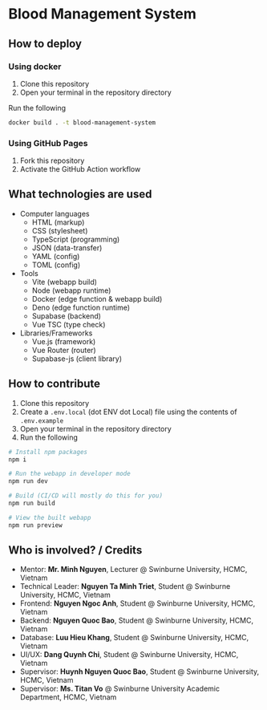 # Blood Management System

## How to deploy

### Using docker

1. Clone this repository
2. Open your terminal in the repository directory

Run the following

```sh
docker build . -t blood-management-system
```

### Using GitHub Pages

1. Fork this repository
2. Activate the GitHub Action workflow

## What technologies are used

- Computer languages
	- HTML (markup)
	- CSS (stylesheet)
	- TypeScript (programming)
	- JSON (data-transfer)
	- YAML (config)
	- TOML (config)
- Tools
	- Vite (webapp build)
	- Node (webapp runtime)
	- Docker (edge function & webapp build)
	- Deno (edge function runtime)
	- Supabase (backend)
	- Vue TSC (type check)
- Libraries/Frameworks
	- Vue.js (framework)
	- Vue Router (router)
	- Supabase-js (client library)

## How to contribute

1. Clone this repository
2. Create a `.env.local` (dot ENV dot Local) file using the contents of `.env.example`
3. Open your terminal in the repository directory
4. Run the following

```sh
# Install npm packages
npm i

# Run the webapp in developer mode
npm run dev

# Build (CI/CD will mostly do this for you)
npm run build

# View the built webapp
npm run preview
```

## Who is involved? / Credits

- Mentor: **Mr. Minh Nguyen**, Lecturer @ Swinburne University, HCMC, Vietnam
- Technical Leader: **Nguyen Ta Minh Triet**, Student @ Swinburne University, HCMC, Vietnam
- Frontend: **Nguyen Ngoc Anh**, Student @ Swinburne University, HCMC, Vietnam
- Backend: **Nguyen Quoc Bao**, Student @ Swinburne University, HCMC, Vietnam
- Database: **Luu Hieu Khang**, Student @ Swinburne University, HCMC, Vietnam
- UI/UX: **Dang Quynh Chi**, Student @ Swinburne University, HCMC, Vietnam
- Supervisor: **Huynh Nguyen Quoc Bao**, Student @ Swinburne University, HCMC, Vietnam
- Supervisor: **Ms. Titan Vo** @ Swinburne University Academic Department, HCMC, Vietnam

